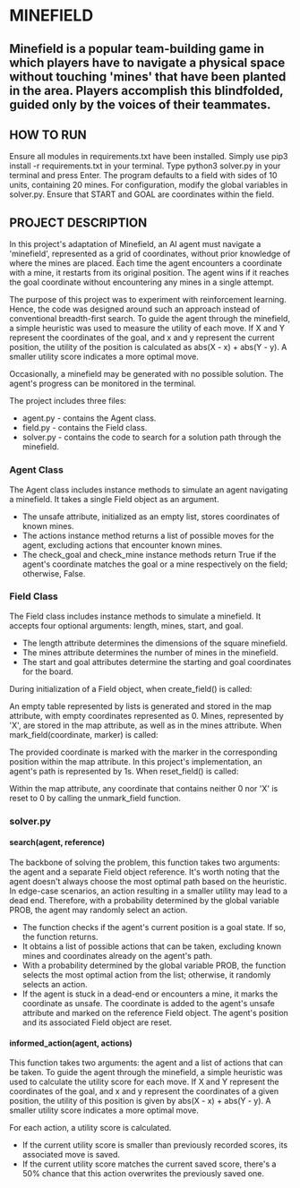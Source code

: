 # MINEFIELD

Minefield is a popular team-building game in which players have to navigate a physical space without touching 'mines' that have been planted in the area. Players accomplish this blindfolded, guided only by the voices of their teammates.
---

## HOW TO RUN

Ensure all modules in requirements.txt have been installed. Simply use pip3 install -r requirements.txt in your terminal.
Type python3 solver.py in your terminal and press Enter.
The program defaults to a field with sides of 10 units, containing 20 mines.
For configuration, modify the global variables in solver.py. Ensure that START and GOAL are coordinates within the field.

## PROJECT DESCRIPTION

In this project's adaptation of Minefield, an AI agent must navigate a 'minefield', represented as a grid of coordinates, without prior knowledge of where the mines are placed. Each time the agent encounters a coordinate with a mine, it restarts from its original position. The agent wins if it reaches the goal coordinate without encountering any mines in a single attempt.

The purpose of this project was to experiment with reinforcement learning. Hence, the code was designed around such an approach instead of conventional breadth-first search. To guide the agent through the minefield, a simple heuristic was used to measure the utility of each move. If X and Y represent the coordinates of the goal, and x and y represent the current position, the utility of the position is calculated as abs(X - x) + abs(Y - y). A smaller utility score indicates a more optimal move.

Occasionally, a minefield may be generated with no possible solution. The agent's progress can be monitored in the terminal.

The project includes three files:

* agent.py - contains the Agent class.
* field.py - contains the Field class.
* solver.py - contains the code to search for a solution path through the minefield.

### Agent Class

The Agent class includes instance methods to simulate an agent navigating a minefield. It takes a single Field object as an argument.

* The unsafe attribute, initialized as an empty list, stores coordinates of known mines.
* The actions instance method returns a list of possible moves for the agent, excluding actions that encounter known mines.
* The check_goal and check_mine instance methods return True if the agent's coordinate matches the goal or a mine respectively on the field; otherwise, False.

### Field Class

The Field class includes instance methods to simulate a minefield. It accepts four optional arguments: length, mines, start, and goal.

* The length attribute determines the dimensions of the square minefield.
* The mines attribute determines the number of mines in the minefield.
* The start and goal attributes determine the starting and goal coordinates for the board.

During initialization of a Field object, when create_field() is called:

An empty table represented by lists is generated and stored in the map attribute, with empty coordinates represented as 0.
Mines, represented by 'X', are stored in the map attribute, as well as in the mines attribute.
When mark_field(coordinate, marker) is called:

The provided coordinate is marked with the marker in the corresponding position within the map attribute.
In this project's implementation, an agent's path is represented by 1s.
When reset_field() is called:

Within the map attribute, any coordinate that contains neither 0 nor 'X' is reset to 0 by calling the unmark_field function.

### solver.py

#### search(agent, reference)

The backbone of solving the problem, this function takes two arguments: the agent and a separate Field object reference. It's worth noting that the agent doesn't always choose the most optimal path based on the heuristic. In edge-case scenarios, an action resulting in a smaller utility may lead to a dead end. Therefore, with a probability determined by the global variable PROB, the agent may randomly select an action.

* The function checks if the agent's current position is a goal state. If so, the function returns.
* It obtains a list of possible actions that can be taken, excluding known mines and coordinates already on the agent's path.
* With a probability determined by the global variable PROB, the function selects the most optimal action from the list; otherwise, it randomly selects an action.
* If the agent is stuck in a dead-end or encounters a mine, it marks the coordinate as unsafe. The coordinate is added to the agent's unsafe attribute and marked on the reference Field object. The agent's position and its associated Field object are reset.

#### informed_action(agent, actions)
This function takes two arguments: the agent and a list of actions that can be taken. To guide the agent through the minefield, a simple heuristic was used to calculate the utility score for each move. If X and Y represent the coordinates of the goal, and x and y represent the coordinates of a given position, the utility of this position is given by abs(X - x) + abs(Y - y). A smaller utility score indicates a more optimal move.

For each action, a utility score is calculated.
* If the current utility score is smaller than previously recorded scores, its associated move is saved.
* If the current utility score matches the current saved score, there's a 50% chance that this action overwrites the previously saved one.